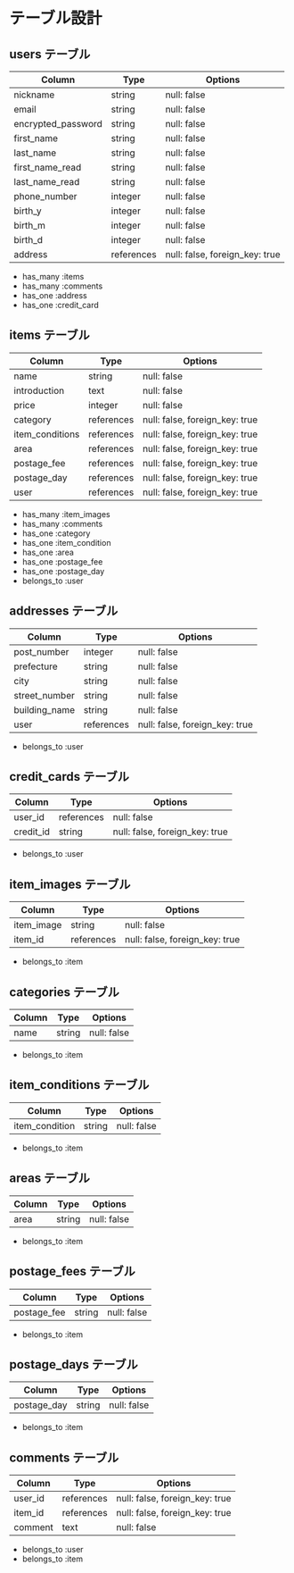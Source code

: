 # テーブル設計

## users テーブル

| Column             | Type       | Options                        |
| ------------------ | ---------- | ------------------------------ |
| nickname           | string     | null: false                    |
| email              | string     | null: false                    |
| encrypted_password | string     | null: false                    |
| first_name         | string     | null: false                    |
| last_name          | string     | null: false                    |
| first_name_read    | string     | null: false                    |
| last_name_read     | string     | null: false                    |
| phone_number       | integer    | null: false                    |
| birth_y            | integer    | null: false                    |
| birth_m            | integer    | null: false                    |
| birth_d            | integer    | null: false                    |
| address            | references | null: false, foreign_key: true |

- has_many :items
- has_many :comments
- has_one :address
- has_one :credit_card

## items テーブル

| Column          | Type       | Options                        |
| --------------- | ---------- | ------------------------------ |
| name            | string     | null: false                    |
| introduction    | text       | null: false                    |
| price           | integer    | null: false                    |
| category        | references | null: false, foreign_key: true |
| item_conditions | references | null: false, foreign_key: true |
| area            | references | null: false, foreign_key: true |
| postage_fee     | references | null: false, foreign_key: true |
| postage_day     | references | null: false, foreign_key: true |
| user            | references | null: false, foreign_key: true |

- has_many :item_images
- has_many :comments
- has_one :category
- has_one :item_condition
- has_one :area
- has_one :postage_fee
- has_one :postage_day
- belongs_to :user

## addresses テーブル

| Column        | Type       | Options                        |
| ------------- | ---------- | ------------------------------ |
| post_number   | integer    | null: false                    |
| prefecture    | string     | null: false                    |
| city          | string     | null: false                    |
| street_number | string     | null: false                    |
| building_name | string     | null: false                    |
| user          | references | null: false, foreign_key: true |

- belongs_to :user

## credit_cards テーブル

| Column    | Type       | Options                        |
| --------- | ---------- | ------------------------------ |
| user_id   | references | null: false                    |
| credit_id | string     | null: false, foreign_key: true |

- belongs_to :user

## item_images テーブル

| Column     | Type       | Options                        |
| ---------- | ---------- | ------------------------------ |
| item_image | string     | null: false                    |
| item_id    | references | null: false, foreign_key: true |

- belongs_to :item

## categories テーブル

| Column | Type   | Options     |
| ------ | ------ | ----------- |
| name   | string | null: false |

- belongs_to :item

## item_conditions テーブル

| Column         | Type   | Options     |
| -------------- | ------ | ---------   |
| item_condition | string | null: false |

- belongs_to :item

## areas テーブル

| Column | Type   | Options     |
| ------ | ------ | ----------- |
| area   | string | null: false |

- belongs_to :item

## postage_fees テーブル

| Column      | Type   | Options     |
| ----------- | ------ | ----------- |
| postage_fee | string | null: false |

- belongs_to :item

## postage_days テーブル

| Column      | Type   | Options     |
| ----------- | ------ | ----------- |
| postage_day | string | null: false |

- belongs_to :item

## comments テーブル

| Column  | Type       | Options                        |
| ------- | ---------- | ------------------------------ |
| user_id | references | null: false, foreign_key: true |
| item_id | references | null: false, foreign_key: true |
| comment | text       | null: false                    |

- belongs_to :user
- belongs_to :item